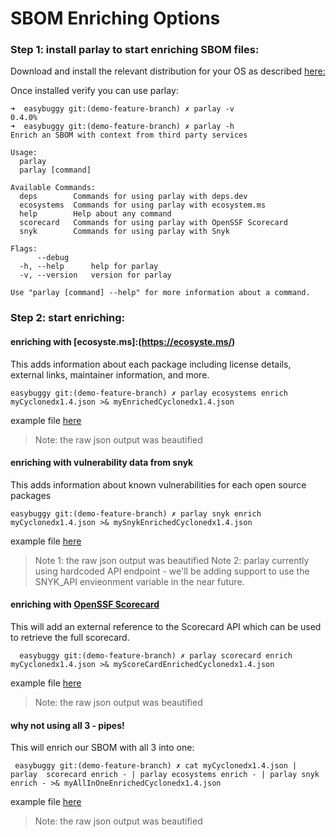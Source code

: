 # SBOM Enriching Options

### Step 1: install parlay to start enriching SBOM files:
Download and install the relevant distribution for your OS as described [here:](https://github.com/snyk/parlay?tab=readme-ov-file#installation)

Once installed verify you can use parlay:
```
➜  easybuggy git:(demo-feature-branch) ✗ parlay -v
0.4.0%
➜  easybuggy git:(demo-feature-branch) ✗ parlay -h
Enrich an SBOM with context from third party services

Usage:
  parlay
  parlay [command]

Available Commands:
  deps        Commands for using parlay with deps.dev
  ecosystems  Commands for using parlay with ecosystem.ms
  help        Help about any command
  scorecard   Commands for using parlay with OpenSSF Scorecard
  snyk        Commands for using parlay with Snyk

Flags:
      --debug
  -h, --help      help for parlay
  -v, --version   version for parlay

Use "parlay [command] --help" for more information about a command.
```

### Step 2: start enriching:

#### enriching with [ecosyste.ms]:(https://ecosyste.ms/)
This adds information about each package including license details, external links, maintainer information, and more.

```
easybuggy git:(demo-feature-branch) ✗ parlay ecosystems enrich myCyclonedx1.4.json >& myEnrichedCyclonedx1.4.json
```

example file [here](https://github.com/nirw-snyk/sbom-demo/blob/main/samples/myEnrichedCyclonedx1.4.json)
>Note: the raw json output was beautified


#### enriching with vulnerability data from snyk
This adds information about known vulnerabilities for each open source packages 
```
easybuggy git:(demo-feature-branch) ✗ parlay snyk enrich myCyclonedx1.4.json >& mySnykEnrichedCyclonedx1.4.json
```
example file [here](https://github.com/nirw-snyk/sbom-demo/blob/main/samples/mySnykEnrichedCyclonedx1.4.json)
>Note 1: the raw json output was beautified
>Note 2: parlay currently using hardcoded API endpoint - we'll be adding support to use the SNYK_API envieonment variable in the near future.


#### enriching with [OpenSSF Scorecard](https://securityscorecards.dev/)
This will add an external reference to the Scorecard API which can be used to retrieve the full scorecard.
```
  easybuggy git:(demo-feature-branch) ✗ parlay scorecard enrich myCyclonedx1.4.json >& myScoreCardEnrichedCyclonedx1.4.json
```
example file [here](https://github.com/nirw-snyk/sbom-demo/blob/main/samples/myScoreCardEnrichedCyclonedx1.4.json)
>Note: the raw json output was beautified

#### why not using all 3 - pipes!
This will enrich our SBOM with all 3 into one:
```
 easybuggy git:(demo-feature-branch) ✗ cat myCyclonedx1.4.json |  parlay  scorecard enrich - | parlay ecosystems enrich - | parlay snyk enrich - >& myAllInOneEnrichedCyclonedx1.4.json
 ```
example file [here](https://github.com/nirw-snyk/sbom-demo/blob/main/samples/myAllInOneEnrichedCyclonedx1.4.json)
>Note: the raw json output was beautified

###